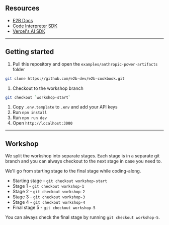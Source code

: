 ## Resources

- [E2B Docs](https://e2b.dev/docs)
- [Code Interpreter SDK](https://github.com/e2b-dev/code-interpreter)
- [Vercel's AI SDK](https://sdk.vercel.ai/docs)

---

## Getting started
1. Pull this repository and open the `examples/anthropic-power-artifacts` folder
```sh
git clone https://github.com/e2b-dev/e2b-cookbook.git
```
1. Checkout to the workshop branch
```sh
git checkout `workshop-start`
```
1. Copy `.env.template` to `.env` and add your API keys
1. Run `npm install`
1. Run `npm run dev`
1. Open `http://localhost:3000`

---

## Workshop
We split the workshop into separate stages. Each stage is in a separate git branch and you can always checkout to the next stage in case you need to.

We'll go from starting stage to the final stage while coding-along.

- Starting stage - `git checkout workshop-start`
- Stage 1 - `git checkout workshop-1`
- Stage 2 - `git checkout workshop-2`
- Stage 3 - `git checkout workshop-3`
- Stage 4 - `git checkout workshop-4`
- Final stage 5 - `git checkout workshop-5`


You can always check the final stage by running `git checkout workshop-5`.

